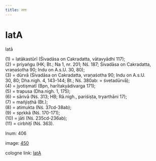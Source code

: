 ```yaml
---
title: लता
---
```


# latA

latā  <div n="P" />(1) = latākastūrī (Śivadāsa on Cakradatta, vātavyādhi 117); <div n="P" />(2) = priyaṅgu (HK; Bt.; Na 1, nr. 201; Nś. 187; Śivadāsa on Cakradatta, <div n="lb" />vraṇaśotha 90; Indu on A.s.U. 30, 80); <div n="P" />(3) = dūrvā (Śivadāsa on Cakradatta, vraṇaśotha 90; Indu on A.s.U. <div n="lb" />30, 80; Dha.nigh. 4, 143-144; Bt.; Nś. 380ab: = śvetadūrvā); <div n="P" />(4) = jyotiṣmatī (Bpn, harītakyādivarga 171); <div n="P" />(5) = trapusa (Dha.nigh. 1, 175); <div n="P" />(6) = sārivā (Nś. 313; HB; Rā.nigh., pariśiṣṭa, tryarthāni 17); <div n="P" />(7) = mañjiṣṭhā (Bt.); <div n="P" />(8) = atimukta (Nś. 37cd-38ab); <div n="P" />(9) = spṛkkā (Nś. 170-171); <div n="P" />(10) = jāti (Nś. 235cd-236ab); <div n="P" />(11) = cirbhiṭī (Nś. 363).

lnum: 406

image: [450](https://www.sanskrit-lexicon.uni-koeln.de/scans/csl-apidev/servepdf.php?dict=snp&page=450)

cologne link: [latA](https://sanskrit-lexicon.uni-koeln.de/scans/csl-apidev/getword.php?dict=snp&key=latA)

